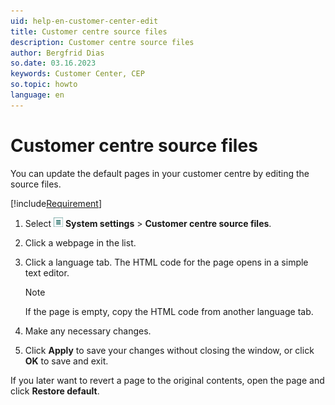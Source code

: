 ```yaml
---
uid: help-en-customer-center-edit
title: Customer centre source files
description: Customer centre source files
author: Bergfrid Dias
so.date: 03.16.2023
keywords: Customer Center, CEP
so.topic: howto
language: en
---
```


# Customer centre source files

You can update the default pages in your customer centre by editing the source files.

[!include[Requirement](../../learn/includes/req-cep.md)]

1. Select ![icon][img1] **System settings** > **Customer centre source files**.

2. Click a webpage in the list.

3. Click a language tab. The HTML code for the page opens in a simple text editor.

    > [!NOTE]
    > If the page is empty, copy the HTML code from another language tab.

4. Make any necessary changes.

5. Click **Apply** to save your changes without closing the window, or click **OK** to save and exit.

If you later want to revert a page to the original contents, open the page and click **Restore default**.

<!-- Referenced links -->

<!-- Referenced images -->
[img1]: ../../../media/icons/settings-small.png
